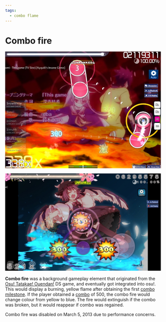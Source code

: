 ```yaml
---
tags:
  - combo flame
---
```


# Combo fire

<!-- TODO(TicClick): wrap the images in infoboxes -->

![](img/combo-fire.jpg "Yellow, orange, and red combo fire (below 500 combo)")

![](img/blue-combo-fire.jpg "Blue combo fire (above 500 combo)")

**Combo fire** was a background gameplay element that originated from the [Osu! Tatakae! Ouendan!](/wiki/iNiS_games) DS game, and eventually got integrated into osu!. This would display a burning, yellow flame after obtaining the first [combo milestone](/wiki/Gameplay/Combo_milestone). If the player obtained a [combo](/wiki/Gameplay/Combo_(score_multiplier)) of 500, the combo fire would change colour from yellow to blue. The fire would extinguish if the combo was broken, but it would reappear if combo was regained.

Combo fire was disabled on March 5, 2013 due to performance concerns.
